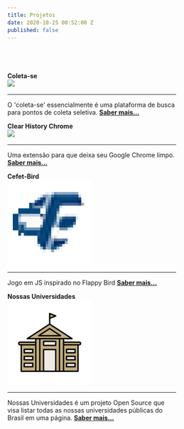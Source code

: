 ```yaml
---
title: Projetos
date: 2020-10-25 00:52:00 Z
published: false
---
```


<style>
    .article-index.card-project{
        width: 380px;
    }

    .description-container {
        text-overflow: clip;
    } 

    .image-container img{
        max-width: 50%
    }

    .list-project {
    margin-top: 70px !important;
}
    
</style>

<div class="container-fluid">
    <div class="list-project row mt-5">       
        <div class="article-index card-project col-12 col-sm-5 m-1 mr-sm-5  ">
                <strong>Coleta-se</strong>
                <div class="image-container">
                    <img src="https://raw.githubusercontent.com/ovvesley/coleta-se/master/frontend/coleta-se/assets/carro_de_lixo.png">
                </div>
                <div class="description-container">
                    <hr/>
                    <p>
                        O 'coleta-se' essencialmente é uma plataforma de busca para pontos de coleta seletiva.
                       <a href="https://github.com/ovvesley/coleta-se"> <strong>Saber mais...</strong> </a>
                    </p>                
                </div>
        </div>    
        <div class="article-index card-project col-12 col-sm-5 m-1 mr-sm-5  ">
                <strong>Clear History Chrome</strong>
                <div class="image-container">
                    <img src="https://raw.githubusercontent.com/ovvesley/clear-history-chrome/master/assets/icon128.png">
                </div>
                <div class="description-container">
                    <hr/>
                    <p>
                        Uma extensão para que deixa seu Google Chrome limpo.
                        <a href="https://github.com/ovvesley/clear-history-chrome"><strong>Saber mais...</strong></a>
                    </p>
                </div>
        </div>        
        <div class="article-index card-project col-12 col-sm-5 m-1 mt-5 mr-sm-5  ">
                <strong>Cefet-Bird</strong>
                <div class="image-container">
                    <img src="https://raw.githubusercontent.com/ovvesley/cefet-bird/master/birda.png">
                </div>
                <div class="description-container">
                    <hr/>
                    <p>
                        Jogo em JS inspirado no Flappy Bird
                        <a href="https://github.com/ovvesley/cefet-bird"><strong>Saber mais...</strong></a>
                    </p>
                </div>
        </div> 
        <div class="article-index card-project col-12 col-sm-5 m-1 mt-5 mr-sm-5  ">
                <strong>Nossas Universidades</strong>
                <div class="image-container">
                    <img src="https://raw.githubusercontent.com/ovvesley/nossas-universidades/master/repo-config/logo.png">
                </div>
                <div class="description-container">
                    <hr/>
                    <p>
                       Nossas Universidades é um projeto Open Source que visa listar todas as nossas universidades públicas do Brasil em uma página.
                        <a href="https://github.com/ovvesley/nossas-universidades"><strong>Saber mais...</strong></a>
                    </p>
                </div>
        </div> 
    </div>    
</div>

